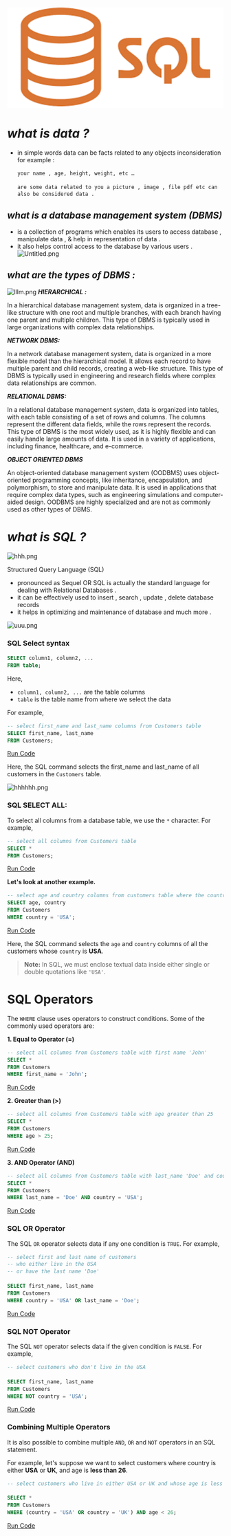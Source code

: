![img.png](img.png)
# ***what is data ?***

- in simple words data can be facts related to any objects inconsideration for example :

      your name , age, height, weight, etc …

      are some data related to you a picture , image , file pdf etc can also be considered data .

## ***what is a database management system (DBMS)***

- is a collection of programs which enables its users to access database , manipulate data , & help in representation of data .
- it also helps control access to the database by various users .
  ![Untitled.png](..%2F..%2F..%2FDownloads%2FUntitled.png)
## ***what are the types of DBMS :***
![lllm.png](..%2F..%2F..%2FDownloads%2Flllm.png)
***HIERARCHICAL :***

In a hierarchical database management system, data is organized in a tree-like structure with one root and multiple branches, with each branch having one parent and multiple children. This type of DBMS is typically used in large organizations with complex data relationships.

***NETWORK DBMS:***

In a network database management system, data is organized in a more flexible model than the hierarchical model. It allows each record to have multiple parent and child records, creating a web-like structure. This type of DBMS is typically used in engineering and research fields where complex data relationships are common.

***RELATIONAL DBMS:***

In a relational database management system, data is organized into tables, with each table consisting of a set of rows and columns. The columns represent the different data fields, while the rows represent the records. This type of DBMS is the most widely used, as it is highly flexible and can easily handle large amounts of data. It is used in a variety of applications, including finance, healthcare, and e-commerce.

***OBJECT ORIENTED DBMS***

An object-oriented database management system (OODBMS) uses object-oriented programming concepts, like inheritance, encapsulation, and polymorphism, to store and manipulate data. It is used in applications that require complex data types, such as engineering simulations and computer-aided design. OODBMS are highly specialized and are not as commonly used as other types of DBMS.

# ***what is SQL ?***
![hhh.png](..%2F..%2F..%2FDownloads%2Fhhh.png)

Structured Query Language (SQL)

- pronounced as Sequel OR SQL is actually the standard language for dealing with Relational Databases .
- it can be effectively used to insert , search , update , delete database records
- it helps in optimizing and maintenance of database and much more .

![uuu.png](..%2F..%2F..%2FDownloads%2Fuuu.png)
### **SQL Select syntax**

```sql
SELECT column1, column2, ...
FROM table;
```

Here,

- `column1, column2, ...` are the table columns
- `table` is the table name from where we select the data

For example,

```sql
-- select first_name and last_name columns from Customers table
SELECT first_name, last_name
FROM Customers;
```

[Run Code](https://www.programiz.com/sql/online-compiler)

Here, the SQL command selects the first_name and last_name of all customers in the `Customers` table.

![hhhhhh.png](..%2F..%2F..%2FDownloads%2Fhhhhhh.png)
### **SQL SELECT ALL:**

To select all columns from a database table, we use the `*` character. For example,

```sql
-- select all columns from Customers table
SELECT *
FROM Customers;
```

[Run Code](https://www.programiz.com/sql/online-compiler)

**Let's look at another example.**

```sql
-- select age and country columns from customers table where the country is 'USA'
SELECT age, country
FROM Customers
WHERE country = 'USA';
```

[Run Code](https://www.programiz.com/sql/online-compiler)

Here, the SQL command selects the `age` and `country` columns of all the customers whose `country` is **USA**.

> **Note:** In SQL, we must enclose textual data inside either single or double quotations like `'USA'`.
>

# SQL Operators

The `WHERE` clause uses operators to construct conditions. Some of the commonly used operators are:

**1. Equal to Operator (=)**

```sql
-- select all columns from Customers table with first name 'John'
SELECT *
FROM Customers
WHERE first_name = 'John';
```

[Run Code](https://www.programiz.com/sql/online-compiler)

**2. Greater than (>)**

```sql
-- select all columns from Customers table with age greater than 25
SELECT *
FROM Customers
WHERE age > 25;
```

[Run Code](https://www.programiz.com/sql/online-compiler)

**3. AND Operator (AND)**

```sql
-- select all columns from Customers table with last_name 'Doe' and country 'USA'
SELECT *
FROM Customers
WHERE last_name = 'Doe' AND country = 'USA';
```

[Run Code](https://www.programiz.com/sql/online-compiler)

### SQL OR Operator

The SQL `OR` operator selects data if any one condition is `TRUE`. For example,

```sql
-- select first and last name of customers
-- who either live in the USA
-- or have the last name 'Doe'

SELECT first_name, last_name
FROM Customers
WHERE country = 'USA' OR last_name = 'Doe';
```

[Run Code](https://www.programiz.com/sql/online-compiler)

### SQL NOT Operator

The SQL `NOT` operator selects data if the given condition is `FALSE`. For example,

```sql
-- select customers who don't live in the USA

SELECT first_name, last_name
FROM Customers
WHERE NOT country = 'USA';
```

[Run Code](https://www.programiz.com/sql/online-compiler)

### Combining Multiple Operators

It is also possible to combine multiple `AND`, `OR` and `NOT` operators in an SQL statement.

For example, let's suppose we want to select customers where country is either **USA** or **UK**, and age is **less than 26**.

```sql
-- select customers who live in either USA or UK and whose age is less than 26

SELECT *
FROM Customers
WHERE (country = 'USA' OR country = 'UK') AND age < 26;
```

[Run Code](https://www.programiz.com/sql/online-compiler)